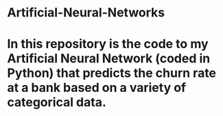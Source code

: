 # Artificial-Neural-Networks
# In this repository is the code to my Artificial Neural Network (coded in Python) that predicts the churn rate at a bank based on a variety of categorical data. 
